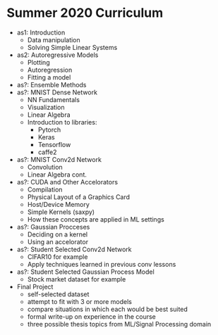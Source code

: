 
# Summer 2020 Curriculum

- as1: Introduction
  - Data manipulation
  - Solving Simple Linear Systems
- as2: Autoregressive Models
  - Plotting
  - Autoregression
  - Fitting a model
- as?: Ensemble Methods
- as?: MNIST Dense Network
  - NN Fundamentals
  - Visualization
  - Linear Algebra
  - Introduction to libraries:
    - Pytorch
    - Keras
    - Tensorflow
    - caffe2
- as?: MNIST Conv2d Network
  - Convolution
  - Linear Algebra cont.
- as?: CUDA and Other Accelorators
  - Compilation
  - Physical Layout of a Graphics Card
  - Host/Device Memory
  - Simple Kernels (saxpy)
  - How these concepts are applied in ML settings
- as?: Gaussian Procceses
  - Deciding on a kernel
  - Using an accelorator
- as?: Student Selected Conv2d Network
  - CIFAR10 for example
  - Apply techniques learned in previous conv lessons
- as?: Student Selected Gaussian Process Model
  - Stock market dataset for example
- Final Project
  - self-selected dataset
  - attempt to fit with 3 or more models
  - compare situations in which each would be best suited
  - formal write-up on experience in the course
  - three possible thesis topics from ML/Signal Processing domain
